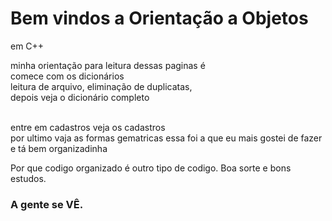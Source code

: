 # Bem vindos a Orientação a Objetos
em C++

minha orientação para leitura dessas paginas é
<br>
comece com os dicionários
<br>
leitura de arquivo,
eliminação de duplicatas,
<br>
depois veja o dicionário completo

<br>
entre em cadastros veja os cadastros

<br>
por ultimo vaja as formas gematricas essa foi a que eu mais gostei de fazer e tá
bem organizadinha


Por que codigo organizado é outro tipo de codigo. 
Boa sorte e bons estudos.

### A gente se VÊ.
